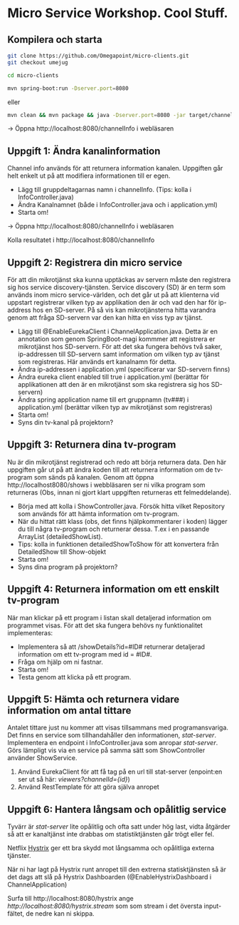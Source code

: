 # Micro Service Workshop. Cool Stuff.

## Kompilera och starta
```sh
git clone https://github.com/Omegapoint/micro-clients.git
git checkout umejug
```
```sh
cd micro-clients
```
```sh
mvn spring-boot:run -Dserver.port=8080
```
eller
```sh
mvn clean && mvn package && java -Dserver.port=8080 -jar target/channel-0.0.1-SNAPSHOT.jar
```

-> Öppna http://localhost:8080/channelInfo i webläsaren

## Uppgift 1: Ändra kanalinformation

Channel info används för att returnera information kanalen. Uppgiften går helt enkelt ut på att modifiera informationen till er egen.

* Lägg till gruppdeltagarnas namn i channelInfo.
 (Tips: kolla i InfoController.java)
* Ändra Kanalnamnet (både i InfoController.java och i application.yml)
* Starta om!

-> Öppna http://localhost:8080/channelInfo i webläsaren

Kolla resultatet i http://localhost:8080/channelInfo

## Uppgift 2: Registrera din micro service

För att din mikrotjänst ska kunna upptäckas av servern måste den registrera sig hos service discovery-tjänsten. Service discovery (SD) är en term som används inom micro service-världen, och det går ut på att klienterna vid uppstart registrerar vilken typ av applikation den är och vad den har för ip-address hos en SD-server. På så vis kan mikrotjänsterna hitta varandra genom att fråga SD-servern var den kan hitta en viss typ av tjänst.

* Lägg till @EnableEurekaClient i ChannelApplication.java. Detta är en annotation som genom SpringBoot-magi kommmer att registrera er mikrotjänst hos SD-servern. För att det ska fungera behövs två saker, ip-addressen till SD-servern samt information om vilken typ av tjänst som registreras. Här används ert kanalnamn för detta.
* Ändra ip-addressen i application.yml (specificerar var SD-servern finns)
* Ändra eureka client enabled till true i application.yml (berättar för applikationen att den är en mikrotjänst som ska registrera sig hos SD-servern)
* Ändra spring application name till ert gruppnamn (tv###) i application.yml (berättar vilken typ av mikrotjänst som registreras)
* Starta om!
* Syns din tv-kanal på projektorn?

## Uppgift 3: Returnera dina tv-program

Nu är din mikrotjänst registrerad och redo att börja returnera data. Den här uppgiften går ut på att ändra koden till att returnera information om de tv-program som sänds på kanalen. Genom att öppna http://localhost8080/shows i webbläsaren ser ni vilka program som returneras (Obs, innan ni gjort klart uppgiften returneras ett felmeddelande).

* Börja med att kolla i ShowController.java. Försök hitta vilket Repository som används för att hämta information om tv-program.
* När du hittat rätt klass (obs, det finns hjälpkommentarer i koden) lägger du till några tv-program och returnerar dessa. T.ex i en passande ArrayList (detailedShowList).
* Tips: kolla in funktionen detailedShowToShow för att konvertera från DetailedShow till Show-objekt
* Starta om!
* Syns dina program på projektorn?

## Uppgift 4: Returnera information om ett enskilt tv-program

När man klickar på ett program i listan skall detaljerad information om programmet visas. För att det ska fungera behövs ny funktionalitet implementeras:

* Implementera så att /showDetails?id=#ID# returnerar detaljerad information om ett tv-program med id = #ID#.
* Fråga om hjälp om ni fastnar.
* Starta om!
* Testa genom att klicka på ett program.

## Uppgift 5: Hämta och returnera vidare information om antal tittare

Antalet tittare just nu kommer att visas tillsammans med programansvariga. Det finns en service som tillhandahåller den informationen, *stat-server*. Implementera en endpoint i InfoController.java som anropar *stat-server*. Görs lämpligt vis via en service på samma sätt som ShowController använder
ShowService.
1. Använd EurekaClient för att få tag på en url till stat-server (enpoint:en ser ut så här: *viewers?channelId={id}*)
2. Använd RestTemplate för att göra själva anropet

## Uppgift 6: Hantera långsam och opålitlig service
Tyvärr är *stat-server* lite opålitlig och ofta satt under hög last, vidta åtgärder så att er kanaltjänst inte drabbas om statistiktjänsten går trögt eller fel.

Netflix  [Hystrix](http://cloud.spring.io/spring-cloud-netflix/spring-cloud-netflix.html) ger ett bra skydd mot långsamma och opålitliga externa tjänster.

När ni har lagt på Hystrix runt anropet till den extrerna statisktjänsten så är det dags att slå på Hystrix Dashboarden (@EnableHystrixDashboard i ChannelApplication)

Surfa till http://localhost:8080/hystrix ange *http://localhost:8080/hystrix.stream* som som stream i det översta input-fältet, de nedre kan ni skippa. 
